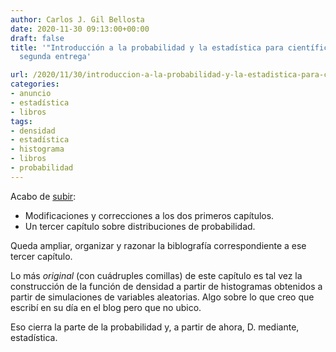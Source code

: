 ```yaml
---
author: Carlos J. Gil Bellosta
date: 2020-11-30 09:13:00+00:00
draft: false
title: '"Introducción a la probabilidad y la estadística para científicos de datos":
  segunda entrega'

url: /2020/11/30/introduccion-a-la-probabilidad-y-la-estadistica-para-cientificos-de-datos-segunda-entrega/
categories:
- anuncio
- estadística
- libros
tags:
- densidad
- estadística
- histograma
- libros
- probabilidad
---
```


Acabo de [subir](https://datanalytics.com/libro_estadistica/):

* Modificaciones y correcciones a los dos primeros capítulos.
* Un tercer capítulo sobre distribuciones de probabilidad.

Queda ampliar, organizar y razonar la biblografía correspondiente a ese tercer capítulo.

Lo más _original_ (con cuádruples comillas) de este capítulo es tal vez la construcción de la función de densidad a partir de histogramas obtenidos a partir de simulaciones de variables aleatorias. Algo sobre lo que creo que escribí en su día en el blog pero que no ubico.

Eso cierra la parte de la probabilidad y, a partir de ahora, D. mediante, estadística.
